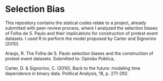 # Selection Bias

This repository contains the statical codes relate to a project, already submitted with peer-review process, where I analyzed the selection biases of Folha de S. Paulo and their implications for construction of protest event datasets. I used R to perform the model proposed by Carter and Signorino (2010).

Araujo, R. The Folha de S. Paulo selection biases and the construction of protest event datasets. Submitted to: Opinião Pública,.

Carter, D. & Signorino, C. (2010), Back to the future: modeling time dependence in binary data. Political Analysis, 18, p. 271-292. 

